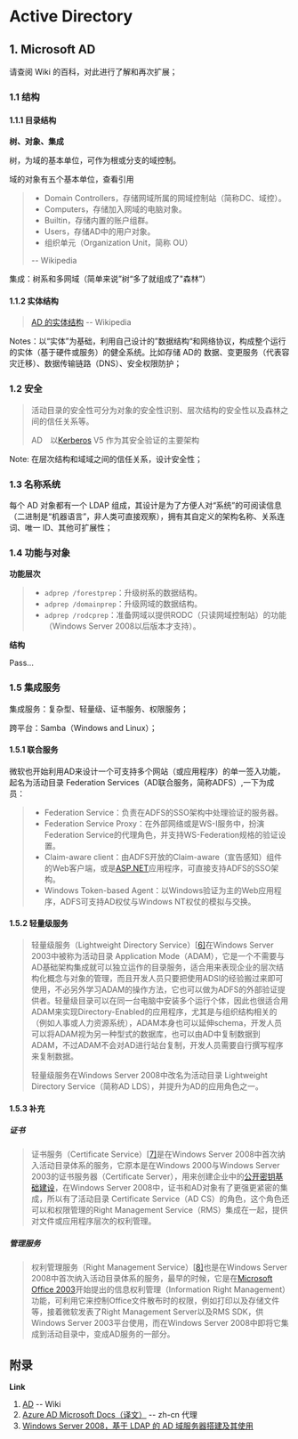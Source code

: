 # Active Directory

## 1. Microsoft AD

请查阅 Wiki 的百科，对此进行了解和再次扩展；

### 1.1 结构

#### 1.1.1 目录结构

**树、对象、集成**

树，为域的基本单位，可作为根或分支的域控制。

域的对象有五个基本单位，查看引用

> - Domain Controllers，存储网域所属的网域控制站（简称DC、域控）。
> - Computers，存储加入网域的电脑对象。
> - Builtin，存储内置的账户组群。
> - Users，存储AD中的用户对象。
> - 组织单元（Organization Unit，简称 OU）
>
> -- Wikipedia

集成：树系和多网域（简单来说”树“多了就组成了"森林”）

#### 1.1.2 实体结构

> [AD 的实体结构](https://zh.wikipedia.org/wiki/Active_Directory#實體結構)	-- Wikipedia

Notes：以“实体”为基础，利用自己设计的”数据结构“和网络协议，构成整个运行的实体（基于硬件或服务）的健全系统。比如存储 AD的 数据、变更服务（代表容灾迁移）、数据传输链路（DNS）、安全权限防护；

### 1.2 安全

> 活动目录的安全性可分为对象的安全性识别、层次结构的安全性以及森林之间的信任关系等。
>
> AD　以[Kerberos](https://zh.wikipedia.org/wiki/Kerberos) V5 作为其安全验证的主要架构

Note: 在层次结构和域域之间的信任关系，设计安全性；

### 1.3 名称系统

每个 AD 对象都有一个 LDAP 组成，其设计是为了方便人对“系统”的可阅读信息（二进制是“机器语言”，非人类可直接观察），拥有其自定义的架构名称、关系连词、唯一 ID、其他可扩展性；

### 1.4 功能与对象

**功能层次**

> - `adprep /forestprep`：升级树系的数据结构。
> - `adprep /domainprep`：升级网域的数据结构。
> - `adprep /rodcprep`：准备网域以提供RODC（只读网域控制站）的功能（Windows Server 2008以后版本才支持）。

**结构**

Pass...

### 1.5 集成服务

集成服务：复杂型、轻量级、证书服务、权限服务；

跨平台：Samba（Windows and Linux）；

#### 1.5.1 联合服务

微软也开始利用AD来设计一个可支持多个网站（或应用程序）的单一签入功能，起名为活动目录 Federation Services（AD联合服务，简称ADFS）,一下为成员：

> - Federation Service：负责在ADFS的SSO架构中处理验证的服务器。
> - Federation Service Proxy：在外部网络或是WS-I服务中，扮演Federation Service的代理角色，并支持WS-Federation规格的验证设置。
> - Claim-aware client：由ADFS开放的Claim-aware（宣告感知）组件的Web客户端，或是[ASP.NET](https://zh.wikipedia.org/wiki/ASP.NET)应用程序，可直接支持ADFS的SSO架构。
> - Windows Token-based Agent：以Windows验证为主的Web应用程序，ADFS可支持AD权仗与Windows NT权仗的模拟与交换。

#### 1.5.2 轻量级服务

> 轻量级服务（Lightweight Directory Service）[[6\]](https://zh.wikipedia.org/wiki/Active_Directory#cite_note-6)在Windows Server 2003中被称为活动目录 Application Mode（ADAM），它是一个不需要与AD基础架构集成就可以独立运作的目录服务，适合用来表现企业的层次结构化概念与对象的管理，而且开发人员只要把使用ADSI的经验搬过来即可使用，不必另外学习ADAM的操作方法，它也可以做为ADFS的外部验证提供者。轻量级目录可以在同一台电脑中安装多个运行个体，因此也很适合用ADAM来实现Directory-Enabled的应用程序，尤其是与组织结构相关的（例如人事或人力资源系统），ADAM本身也可以延伸schema，开发人员可以将ADAM视为另一种型式的数据库，也可以由AD中复制数据到ADAM，不过ADAM不会对AD进行站台复制，开发人员需要自行撰写程序来复制数据。
>
> 轻量级服务在Windows Server 2008中改名为活动目录 Lightweight Directory Service（简称AD LDS），并提升为AD的应用角色之一。

#### 1.5.3 补充

##### 证书

> 证书服务（Certificate Service）[[7\]](https://zh.wikipedia.org/wiki/Active_Directory#cite_note-7)是在Windows Server 2008中首次纳入活动目录体系的服务，它原本是在Windows 2000与Windows Server 2003的证书服务器（Certificate Server），用来创建企业中的[公开密钥基础建设](https://zh.wikipedia.org/wiki/公開金鑰基礎建設)，在Windows Server 2008中，证书和AD对象有了更强更紧密的集成，所以有了活动目录 Certificate Service（AD CS）的角色，这个角色还可以和权限管理的Right Management Service（RMS）集成在一起，提供对文件或应用程序层次的权利管理。

##### 管理服务

> 权利管理服务（Right Management Service）[[8\]](https://zh.wikipedia.org/wiki/Active_Directory#cite_note-8)也是在Windows Server 2008中首次纳入活动目录体系的服务，最早的时候，它是在[Microsoft Office 2003](https://zh.wikipedia.org/wiki/Microsoft_Office)开始提出的信息权利管理（Information Right Management）功能，可利用它来控制Office文件散布时的权限，例如打印以及存储文件等，接着微软发表了Right Management Server以及RMS SDK，供Windows Server 2003平台使用，而在Windows Server 2008中即将它集成到活动目录中，变成AD服务的一部分。

## 附录

**Link**

1. [AD](https://zh.wikipedia.org/wiki/Active_Directory)  -- Wiki
2. [Azure AD Microsoft Docs（译文）](http://docs.azure.cn/)  -- zh-cn 代理
3. [Windows Server 2008，基于 LDAP 的 AD 域服务器搭建及其使用 ](https://www.cnblogs.com/cnjavahome/p/9029665.html)
